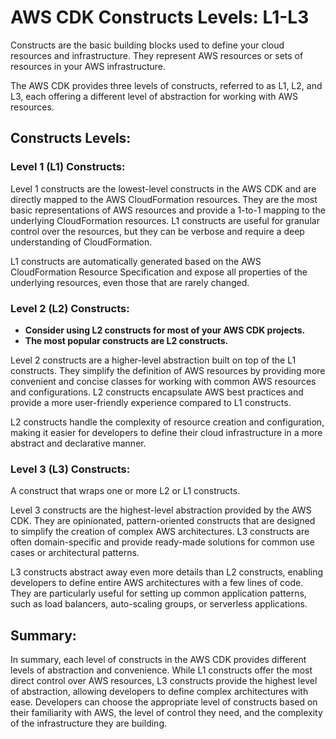 # AWS CDK Constructs Levels: L1-L3

Constructs are the basic building blocks used to define your cloud resources and infrastructure. They represent AWS resources or sets of resources in your AWS infrastructure.

The AWS CDK provides three levels of constructs, referred to as L1, L2, and L3, each offering a different level of abstraction for working with AWS resources.

## Constructs Levels:

### Level 1 (L1) Constructs:

Level 1 constructs are the lowest-level constructs in the AWS CDK and are directly mapped to the AWS CloudFormation resources. They are the most basic representations of AWS resources and provide a 1-to-1 mapping to the underlying CloudFormation resources. L1 constructs are useful for granular control over the resources, but they can be verbose and require a deep understanding of CloudFormation.

L1 constructs are automatically generated based on the AWS CloudFormation Resource Specification and expose all properties of the underlying resources, even those that are rarely changed.

### Level 2 (L2) Constructs:

- **Consider using L2 constructs for most of your AWS CDK projects.**
- **The most popular constructs are L2 constructs.**

Level 2 constructs are a higher-level abstraction built on top of the L1 constructs. They simplify the definition of AWS resources by providing more convenient and concise classes for working with common AWS resources and configurations. L2 constructs encapsulate AWS best practices and provide a more user-friendly experience compared to L1 constructs.

L2 constructs handle the complexity of resource creation and configuration, making it easier for developers to define their cloud infrastructure in a more abstract and declarative manner.

### Level 3 (L3) Constructs:

A construct that wraps one or more L2 or L1 constructs.

Level 3 constructs are the highest-level abstraction provided by the AWS CDK. They are opinionated, pattern-oriented constructs that are designed to simplify the creation of complex AWS architectures. L3 constructs are often domain-specific and provide ready-made solutions for common use cases or architectural patterns.

L3 constructs abstract away even more details than L2 constructs, enabling developers to define entire AWS architectures with a few lines of code. They are particularly useful for setting up common application patterns, such as load balancers, auto-scaling groups, or serverless applications.

## Summary:

In summary, each level of constructs in the AWS CDK provides different levels of abstraction and convenience. While L1 constructs offer the most direct control over AWS resources, L3 constructs provide the highest level of abstraction, allowing developers to define complex architectures with ease. Developers can choose the appropriate level of constructs based on their familiarity with AWS, the level of control they need, and the complexity of the infrastructure they are building.
